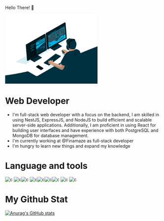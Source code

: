 Hello There! 👋

<img align="center" alt="Coding" width="300" src="./image.gif">


# Web Developer
* I'm full-stack web developer with a focus on the backend, I am skilled in using NestJS, ExpressJS, and NodeJS to build efficient and scalable server-side applications. Additionally, I am proficient in using React for building user interfaces and have experience with both PostgreSQL and MongoDB for database management.
* I'm currently working at @Finamaze as full-stack developer
* I'm hungry to learn new things and expand my knowledge

# Language and tools



<p align= "left" > <img src="https://cdn.jsdelivr.net/gh/devicons/devicon/icons/javascript/javascript-original.svg" alt="c" width="60" height="60"/> 
<img src="https://cdn.jsdelivr.net/gh/devicons/devicon/icons/typescript/typescript-original.svg"alt="c" width="60" height="60" /><img src="https://cdn.jsdelivr.net/gh/devicons/devicon/icons/nestjs/nestjs-plain-wordmark.svg" alt="c" width="60" height="60"/> <img src="https://cdn.jsdelivr.net/gh/devicons/devicon/icons/nodejs/nodejs-original-wordmark.svg" alt="c" width="60" height="60" /><img src="https://cdn.jsdelivr.net/gh/devicons/devicon/icons/react/react-original-wordmark.svg" alt="c" width="60" height="60"/><img src="https://cdn.jsdelivr.net/gh/devicons/devicon/icons/postgresql/postgresql-plain-wordmark.svg" alt="c" width="60" height="60"/><img src="https://cdn.jsdelivr.net/gh/devicons/devicon/icons/mongodb/mongodb-original-wordmark.svg" alt="c" width="60" height="60" />
<img src="https://cdn.jsdelivr.net/gh/devicons/devicon/icons/docker/docker-original-wordmark.svg" alt="c" width="60" height="60"/> <img src="https://cdn.jsdelivr.net/gh/devicons/devicon/icons/kubernetes/kubernetes-plain-wordmark.svg" alt="c" width="60" height="60" />

# My Github Stat
[![Anurag's GitHub stats](https://github-readme-stats.vercel.app/api?username=The-H3ll&count_private=true&theme=dracula&show_icons=true)](https://github.com/anuraghazra/github-readme-stats)
          
          
          
</p>
          